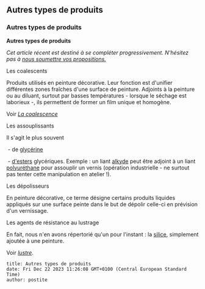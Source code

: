 ## Autres types de produits
### Autres types de produits
 **Autres types de produits**  

_Cet article récent est destiné à se compléter progressivement. N'hésitez pas à [nous soumettre vos propositions.](ecrire.html)_

Les coalescents

Produits utilisés en peinture décorative. Leur fonction est d'unifier différentes zones fraîches d'une surface de peinture. Adjoints à la peinture ou au diluant, surtout par basses températures - lorsque le séchage est laborieux -, ils permettent de former un film unique et homogène.

Voir _[La coalescence](coalescence.html)_

Les assouplissants

Il s'agit le plus souvent

 - de [glycérine](glycerine.html)

 - [d'esters](ester.html) glycériques. Exemple : un liant [alkyde](alkydes.html) peut être adjoint à un liant [polyuréthane](polyurethane.html) pour assouplir un vernis (opération industrielle - ne surtout pas tenter cette manipulation en atelier !).

Les dépolisseurs

En peinture décorative, ce terme désigne certains produits liquides appliqués sur une surface peinte dans le but de dépolir celle-ci en prévision d'un vernissage. 

Les agents de résistance au lustrage

En fait, nous n'en avons répertorié qu'un pour l'instant : la [silice](silice.html), simplement ajoutée à une peinture.

Voir _[lustre](lustre.html)_.


```
title: Autres types de produits
date: Fri Dec 22 2023 11:26:08 GMT+0100 (Central European Standard Time)
author: postite
```
